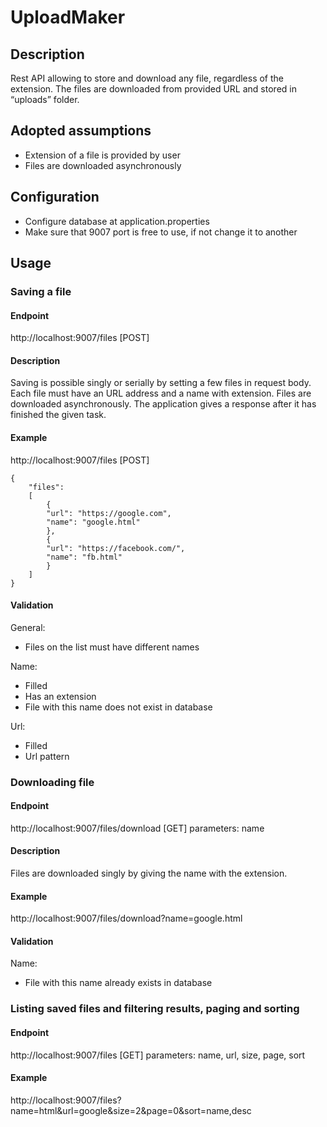 # UploadMaker

## Description
Rest API allowing to store and download any file, regardless of the extension. The files are downloaded from provided URL and stored in “uploads” folder.

## Adopted assumptions
- Extension of a file is provided by user
- Files are downloaded asynchronously

## Configuration
- Configure database at application.properties
- Make sure that 9007 port is free to use, if not change it to another 

## Usage

### Saving a file
#### Endpoint
http://localhost:9007/files [POST]
#### Description
Saving is possible singly or serially by setting a few files in request body. Each file must have an URL address and a name with extension. Files are downloaded asynchronously. The application gives a response after it has finished the given task.
#### Example
http://localhost:9007/files [POST]
```
{
	"files":
	[
		{
		"url": "https://google.com",
		"name": "google.html"	
		},
		{
		"url": "https://facebook.com/",
		"name": "fb.html"	
		}
	]
}
```
#### Validation
General:
  - Files on the list must have different names
  
Name:
  - Filled
  - Has an extension
  - File with this name does not exist in database
  
Url:
  - Filled
  - Url pattern
  
### Downloading file
#### Endpoint
http://localhost:9007/files/download [GET] parameters: name
#### Description
Files are downloaded singly by giving the name with the extension.
#### Example
http://localhost:9007/files/download?name=google.html
#### Validation
Name:
- File with this name already exists in database

### Listing saved files and filtering results, paging and sorting
#### Endpoint
http://localhost:9007/files [GET] parameters: name, url, size, page, sort
#### Example
http://localhost:9007/files?name=html&url=google&size=2&page=0&sort=name,desc


